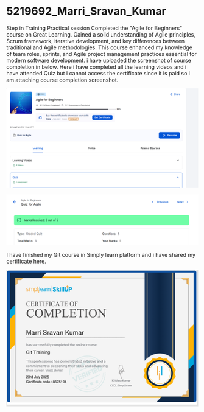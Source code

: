 # 5219692_Marri_Sravan_Kumar
Step in Training Practical session
Completed the "Agile for Beginners" course on Great Learning. Gained a solid understanding of Agile principles, Scrum framework, iterative development, and key differences between traditional and Agile methodologies. This course enhanced my knowledge of team roles, sprints, and Agile project management practices essential for modern software development. i have uploaded the screenshot of course completion in below. Here i have completed all the learning videos and i have attended Quiz but i cannot access the certificate since it is paid so i am attaching course completion screenshot.


![image_alt](https://github.com/Sravankumarmarri/5219692_Marri_Sravan_Kumar/blob/2b90464a32e6c02130cf0126f2862ef1fa6ce4e8/SDLC/Agile%20Course.png)



![image_alt](https://github.com/Sravankumarmarri/5219692_Marri_Sravan_Kumar/blob/2e57f8f50e141e434ef74e42e5e6a6575e6bd789/SDLC/Quiz%20Completion.png)




I have finished my Git course in Simply learn platform and i have shared my certificate here.



![image_alt](https://github.com/Sravankumarmarri/5219692_Marri_Sravan_Kumar/blob/bb18a4f9787f8a03e5e0ea14273478d64fed3066/GIT%20Certificate%20.png)
